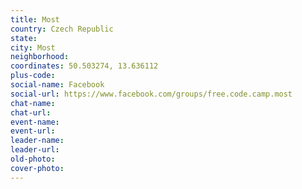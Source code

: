 ```yaml
---
title: Most
country: Czech Republic
state: 
city: Most
neighborhood: 
coordinates: 50.503274, 13.636112
plus-code:
social-name: Facebook
social-url: https://www.facebook.com/groups/free.code.camp.most
chat-name:
chat-url:
event-name:
event-url:
leader-name:
leader-url:
old-photo: 
cover-photo:
---
```

